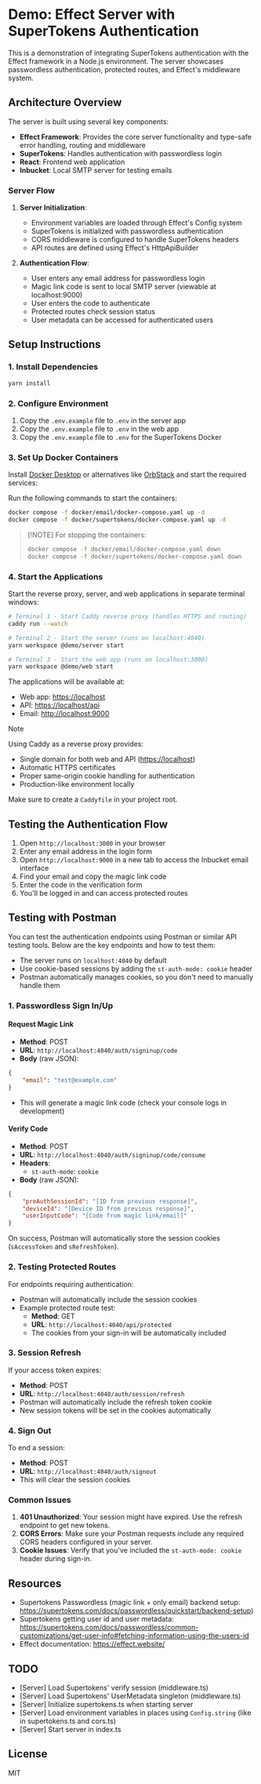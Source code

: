 # Demo: Effect Server with SuperTokens Authentication

This is a demonstration of integrating SuperTokens authentication with the Effect framework in a Node.js environment. The server showcases passwordless authentication, protected routes, and Effect's middleware system.

## Architecture Overview

The server is built using several key components:

- **Effect Framework**: Provides the core server functionality and type-safe error handling, routing and middleware
- **SuperTokens**: Handles authentication with passwordless login
- **React**: Frontend web application
- **Inbucket**: Local SMTP server for testing emails

### Server Flow

1. **Server Initialization**:
   - Environment variables are loaded through Effect's Config system
   - SuperTokens is initialized with passwordless authentication
   - CORS middleware is configured to handle SuperTokens headers
   - API routes are defined using Effect's HttpApiBuilder

2. **Authentication Flow**:
   - User enters any email address for passwordless login
   - Magic link code is sent to local SMTP server (viewable at localhost:9000)
   - User enters the code to authenticate
   - Protected routes check session status
   - User metadata can be accessed for authenticated users

## Setup Instructions

### 1. Install Dependencies

```bash
yarn install
```

### 2. Configure Environment

1. Copy the `.env.example` file to `.env` in the server app
2. Copy the `.env.example` file to `.env` in the web app
3. Copy the `.env.example` file to `.env` for the SuperTokens Docker

### 3. Set Up Docker Containers

Install [Docker Desktop](https://www.docker.com/products/docker-desktop/) or alternatives like [OrbStack](https://orbstack.dev/) and start the required services:

Run the following commands to start the containers:

```bash
docker compose -f docker/email/docker-compose.yaml up -d
docker compose -f docker/supertokens/docker-compose.yaml up -d
```

> [!NOTE] For stopping the containers:
>
> ```bash
> docker compose -f docker/email/docker-compose.yaml down
> docker compose -f docker/supertokens/docker-compose.yaml down
> ```

### 4. Start the Applications

Start the reverse proxy, server, and web applications in separate terminal windows:

```bash
# Terminal 1 - Start Caddy reverse proxy (handles HTTPS and routing)
caddy run --watch

# Terminal 2 - Start the server (runs on localhost:4040)
yarn workspace @demo/server start

# Terminal 3 - Start the web app (runs on localhost:3000)
yarn workspace @demo/web start
```

The applications will be available at:

- Web app: <https://localhost>
- API: <https://localhost/api>
- Email: <http://localhost:9000>

> [!NOTE]
> Using Caddy as a reverse proxy provides:
>
> - Single domain for both web and API (<https://localhost>)
> - Automatic HTTPS certificates
> - Proper same-origin cookie handling for authentication
> - Production-like environment locally

Make sure to create a `Caddyfile` in your project root.

## Testing the Authentication Flow

1. Open `http://localhost:3000` in your browser
2. Enter any email address in the login form
3. Open `http://localhost:9000` in a new tab to access the Inbucket email interface
4. Find your email and copy the magic link code
5. Enter the code in the verification form
6. You'll be logged in and can access protected routes

## Testing with Postman

You can test the authentication endpoints using Postman or similar API testing tools. Below are the key endpoints and how to test them:

- The server runs on `localhost:4040` by default
- Use cookie-based sessions by adding the `st-auth-mode: cookie` header
- Postman automatically manages cookies, so you don't need to manually handle them

### 1. Passwordless Sign In/Up

#### Request Magic Link

- **Method**: POST
- **URL**: `http://localhost:4040/auth/signinup/code`
- **Body** (raw JSON):

```json
{
    "email": "test@example.com"
}
```

- This will generate a magic link code (check your console logs in development)

#### Verify Code

- **Method**: POST
- **URL**: `http://localhost:4040/auth/signinup/code/consume`
- **Headers**:
  - `st-auth-mode`: `cookie`
- **Body** (raw JSON):

```json
{
    "preAuthSessionId": "[ID from previous response]",
    "deviceId": "[Device ID from previous response]",
    "userInputCode": "[Code from magic link/email]"
}
```

On success, Postman will automatically store the session cookies (`sAccessToken` and `sRefreshToken`).

### 2. Testing Protected Routes

For endpoints requiring authentication:

- Postman will automatically include the session cookies
- Example protected route test:
  - **Method**: GET
  - **URL**: `http://localhost:4040/api/protected`
  - The cookies from your sign-in will be automatically included

### 3. Session Refresh

If your access token expires:

- **Method**: POST
- **URL**: `http://localhost:4040/auth/session/refresh`
- Postman will automatically include the refresh token cookie
- New session tokens will be set in the cookies automatically

### 4. Sign Out

To end a session:

- **Method**: POST
- **URL**: `http://localhost:4040/auth/signout`
- This will clear the session cookies

### Common Issues

1. **401 Unauthorized**: Your session might have expired. Use the refresh endpoint to get new tokens.
2. **CORS Errors**: Make sure your Postman requests include any required CORS headers configured in your server.
3. **Cookie Issues**: Verify that you've included the `st-auth-mode: cookie` header during sign-in.

## Resources

- Supertokens Passwordless (magic link + only email) backend setup: <https://supertokens.com/docs/passwordless/quickstart/backend-setup>)
- Supertokens getting user id and user metadata: <https://supertokens.com/docs/passwordless/common-customizations/get-user-info#fetching-information-using-the-users-id>
- Effect documentation: <https://effect.website/>

## TODO

- [Server] Load Supertokens' verify session (middleware.ts)
- [Server] Load Supertokens' UserMetadata singleton (middleware.ts)
- [Server] Initialize supertokens.ts when starting server
- [Server] Load environment variables in places using `Config.string` (like in supertokens.ts and cors.ts)
- [Server] Start server in index.ts

## License

MIT
